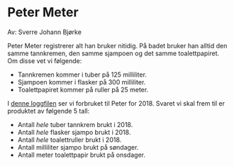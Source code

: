 # Peter Meter

Av: Sverre Johann Bjørke

Peter Meter registrerer alt han bruker nitidig. På badet bruker han alltid den samme tannkremen, den samme sjampoen og det samme toalettpapiret. Om disse vet vi følgende:

* Tannkremen kommer i tuber på 125 milliliter.
* Sjampoen kommer i flasker på 300 milliliter.
* Toalettpapiret kommer på ruller på 25 meter.

I [denne loggfilen](https://knowit-julekalender.s3.eu-central-1.amazonaws.com/2019-luke10/logg.txt) ser vi forbruket til Peter for 2018. Svaret vi skal frem til er produktet av følgende 5 tall:
* Antall _hele_ tuber tannkrem brukt i 2018.
* Antall _hele_ flasker sjampo brukt i 2018.
* Antall _hele_ toalettruller brukt i 2018.
* Antall milliliter sjampo brukt på søndager.
* Antall meter toalettpapir brukt på onsdager.
